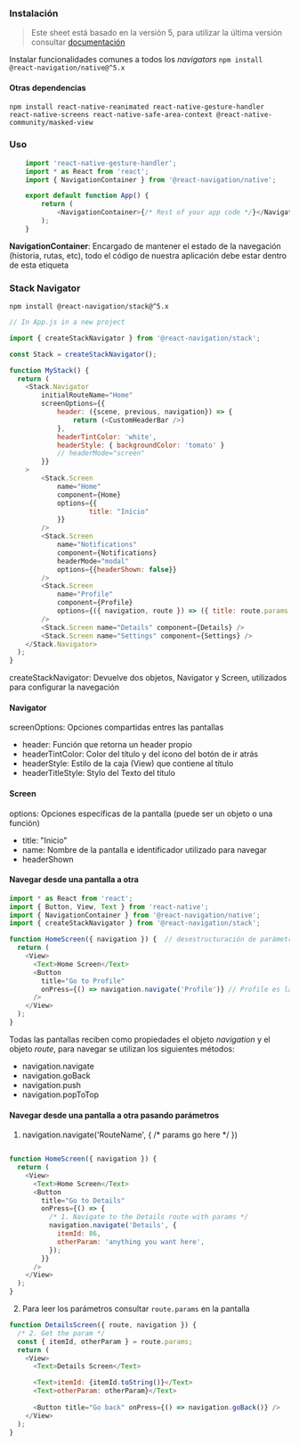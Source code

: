 ### Instalación 

> Este sheet está basado en la versión 5, para utilizar la última versión consultar [documentación](https://reactnavigation.org/docs/5.x/getting-started)

Instalar funcionalidades comunes a todos los *navigators*
`npm install @react-navigation/native@^5.x`

#### Otras dependencias

`npm install react-native-reanimated react-native-gesture-handler react-native-screens react-native-safe-area-context @react-native-community/masked-view`


### Uso

```javascript
    import 'react-native-gesture-handler'; 
    import * as React from 'react';
    import { NavigationContainer } from '@react-navigation/native';

    export default function App() {
        return (
            <NavigationContainer>{/* Rest of your app code */}</NavigationContainer>
        );
    }
```

**NavigationContainer**: Encargado de mantener el estado de la navegación (historia, rutas, etc), todo el código de nuestra aplicación debe estar dentro de esta etiqueta

### Stack Navigator

    npm install @react-navigation/stack@^5.x

```javascript
// In App.js in a new project

import { createStackNavigator } from '@react-navigation/stack';

const Stack = createStackNavigator();

function MyStack() {
  return (
    <Stack.Navigator 
        initialRouteName="Home"
        screenOptions={{  
            header: ({scene, previous, navigation}) => {
                return (<CustomHeaderBar />)
            },
            headerTintColor: 'white',
            headerStyle: { backgroundColor: 'tomato' }
            // headerMode="screen"
        }}
    >
        <Stack.Screen 
            name="Home" 
            component={Home}
            options={{
                    title: "Inicio"
            }} 
        />
        <Stack.Screen 
            name="Notifications" 
            component={Notifications}
            headerMode="modal"
            options={{headerShown: false}} 
        />
        <Stack.Screen 
            name="Profile" 
            component={Profile} 
            options={({ navigation, route }) => ({ title: route.params.name })}
        />
        <Stack.Screen name="Details" component={Details} />
        <Stack.Screen name="Settings" component={Settings} />
    </Stack.Navigator>
  );
}
```

createStackNavigator: Devuelve dos objetos, Navigator y Screen, utilizados para configurar la navegación

#### Navigator
screenOptions: Opciones compartidas entres las pantallas
- header: Función que retorna un header propio
- headerTintColor: Color del título y del ícono del botón de ir atrás
- headerStyle: Estilo de la caja (View) que contiene al título
- headerTitleStyle: Stylo del Texto del título

#### Screen
options: Opciones específicas de la pantalla (puede ser un objeto o una función)
- title: "Inicio"
- name: Nombre de la pantalla e identificador utilizado para navegar
- headerShown


#### Navegar desde una pantalla a otra

```javascript
import * as React from 'react';
import { Button, View, Text } from 'react-native';
import { NavigationContainer } from '@react-navigation/native';
import { createStackNavigator } from '@react-navigation/stack';

function HomeScreen({ navigation }) {  // desestructuración de parámetros
  return (
    <View>
      <Text>Home Screen</Text>
      <Button
        title="Go to Profile"
        onPress={() => navigation.navigate('Profile')} // Profile es la propiedad name especificada en la pantalla al crear el navigator
      />
    </View>
  );
}

```

Todas las pantallas reciben como propiedades el objeto *navigation* y el objeto *route*, para navegar se utilizan los siguientes métodos:
- navigation.navigate
- navigation.goBack
- navigation.push
- navigation.popToTop

#### Navegar desde una pantalla a otra pasando parámetros
1. navigation.navigate('RouteName', { /* params go here */ })

```javascript

function HomeScreen({ navigation }) {
  return (
    <View>
      <Text>Home Screen</Text>
      <Button
        title="Go to Details"
        onPress={() => {
          /* 1. Navigate to the Details route with params */
          navigation.navigate('Details', {
            itemId: 86,
            otherParam: 'anything you want here',
          });
        }}
      />
    </View>
  );
}


```

2. Para leer los parámetros consultar `route.params` en la pantalla


```javascript
function DetailsScreen({ route, navigation }) {
  /* 2. Get the param */
  const { itemId, otherParam } = route.params;
  return (
    <View>
      <Text>Details Screen</Text>

      <Text>itemId: {itemId.toString()}</Text>
      <Text>otherParam: otherParam}</Text>
    
      <Button title="Go back" onPress={() => navigation.goBack()} />
    </View>
  );
}
```

